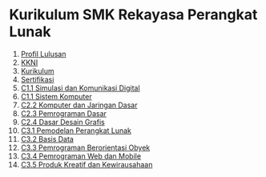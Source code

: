<h1>Kurikulum SMK Rekayasa Perangkat Lunak</h1>

<ol>
  <li><a href="wiki/01-Profil-Lulusan" title="Profil Lulusan">Profil Lulusan</li>
  <li><a href="wiki/02-KKNI" title="KKNI">KKNI</li>
  <li><a href="wiki/03-Kurikulum" title="Kurikulum">Kurikulum</li>
  <li><a href="wiki/04-Sertifikasi" title="Sertifikasi">Sertifikasi</li>
  <li><a href="wiki/C1.1-Simulasi-dan-Komunikasi-Digital" title="C1.1 Simulasi dan Komunikasi Digital">C1.1 Simulasi dan Komunikasi Digital</li>
  <li><a href="wiki/C2.1-Sistem-Komputer" title="C1.1 Sistem Komputer">C1.1 Sistem Komputer</li>
  <li><a href="wiki/C2.2-Komputer-dan-Jaringan-Dasar" title="C2.2 Komputer dan Jaringan Dasar">C2.2 Komputer dan Jaringan Dasar</li>
  <li><a href="wiki/C2.3-Pemrograman-Dasar" title="C2.3 Pemrograman Dasar">C2.3 Pemrograman Dasar</li>
  <li><a href="wiki/C2.4-Dasar-Desain-Grafis" title="C2.4 Dasar Desain Grafis">C2.4 Dasar Desain Grafis</li>
  <li><a href="wiki/C3.1-Pemodelan-Perangkat-Lunak" title="C3.1 Pemodelan Perangkat Lunak">C3.1 Pemodelan Perangkat Lunak</li>
  <li><a href="wiki/C3.2-Basis-Data" title="C3.2 Basis Data">C3.2 Basis Data</li>
  <li><a href="wiki/C3.3-Pemrograman-Berorientasi-Obyek" title="C3.3 Pemrograman Berorientasi Obyek">C3.3 Pemrograman Berorientasi Obyek</li>
  <li><a href="wiki/C3.4-Pemrograman-Web-dan-Mobile" title="C3.4 Pemrograman Web dan Mobile">C3.4 Pemrograman Web dan Mobile</li>
  <li><a href="wiki/C3.5-Produk-Kreatif-dan-Kewirausahaan" title="C3.5 Produk Kreatif dan Kewirausahaan">C3.5 Produk Kreatif dan Kewirausahaan</li>
</ol>
